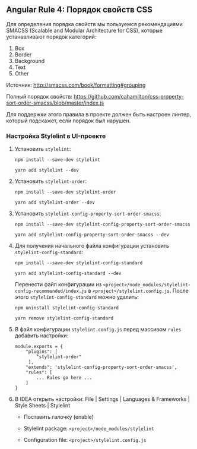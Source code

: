 ## Angular Rule 4: Порядок свойств CSS

Для определения порядка свойств мы пользуемся рекомендациями SMACSS (Scalable and Modular Architecture for CSS), которые устанавливают порядок категорий:
1. Box
2. Border
3. Background
4. Text
5. Other

Источник: http://smacss.com/book/formatting#grouping

Полный порядок свойств: https://github.com/cahamilton/css-property-sort-order-smacss/blob/master/index.js

Для поддержки этого правила в проекте должен быть настроен линтер, который подскажет, если порядок был нарушен.

### Настройка Stylelint в UI-проекте

1. Установить `stylelint`:
    ```
    npm install --save-dev stylelint
    ```
    ```
    yarn add stylelint --dev
    ```
2. Установить `stylelint-order`:
    ```
    npm install --save-dev stylelint-order
    ```
    ```
    yarn add stylelint-order --dev
    ```
3. Установить `stylelint-config-property-sort-order-smacss`:
    ```
    npm install --save-dev stylelint-config-property-sort-order-smacss
    ```
    ```
    yarn add stylelint-config-property-sort-order-smacss --dev
    ```
4. Для получения начального файла конфигурации установить `stylelint-config-standard`:
    ```
    npm install --save-dev stylelint-config-standard
    ```
    ```
    yarn add stylelint-config-standard --dev
    ```
    Перенести файл конфигурации из `<project>/node_modules/stylelint-config-recommended/index.js` в `<project>/stylelint.config.js`. После этого `stylelint-config-standard` можно удалить:
    ```
    npm uninstall stylelint-config-standard
    ```
    ```
    yarn remove stylelint-config-standard
    ```
5. В файл конфигурации `stylelint.config.js` перед массивом `rules` добавить настройки:
    ```
    module.exports = {
        "plugins": [
            "stylelint-order"
         ],
        "extends": 'stylelint-config-property-sort-order-smacss',
        "rules": [
            ... Rules go here ...
        ]
    }
    ```
6. В IDEA открыть настройки: File | Settings | Languages & Frameworks | Style Sheets | Stylelint

    - Поставить галочку (enable)

    - Stylelint package:
    `<project>/node_modules/stylelint`

    - Configuration file:
    `<project>/stylelint.config.js`
